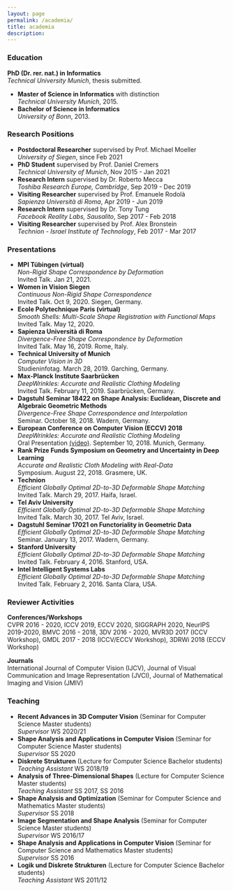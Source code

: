 ```yaml
---
layout: page
permalink: /academia/
title: academia
description:
---
```


### Education

<b>PhD (Dr. rer. nat.) in Informatics</b>  
   *Technical University Munich*, thesis submitted.
* __Master of Science in Informatics__ with distinction  
   *Technical University Munich*, 2015.
* __Bachelor of Science in Informatics__  
   *University of Bonn*, 2013.

### Research Positions

* **Postdoctoral Researcher** supervised by Prof. Michael Moeller  
   *University of Siegen*, since Feb 2021
* **PhD Student** supervised by Prof. Daniel Cremers  
   *Technical University of Munich*, Nov 2015 - Jan 2021
* **Research Intern** supervised by Dr. Roberto Mecca  
   *Toshiba Research Europe, Cambridge*, Sep 2019 - Dec 2019
* **Visiting Researcher** supervised by Prof. Emanuele Rodolà  
   *Sapienza Università di Roma*, Apr 2019 - Jun 2019
* **Research Intern** supervised by Dr. Tony Tung  
   *Facebook Reality Labs, Sausalito*, Sep 2017 - Feb 2018
* **Visiting Researcher** supervised by Prof. Alex Bronstein  
   *Technion - Israel Institute of Technology*, Feb 2017 - Mar 2017

### Presentations

* **MPI Tübingen (virtual)**  
   *Non-Rigid Shape Correspondence by Deformation*  
   Invited Talk. Jan 21, 2021.
* **Women in Vision Siegen**  
   *Continuous Non-Rigid Shape Correspondence*  
   Invited Talk. Oct 9, 2020. Siegen, Germany.
* **Ecole Polytechnique Paris (virtual)**  
   *Smooth Shells: Multi-Scale Shape Registration with Functional Maps*  
   Invited Talk. May 12, 2020.
* **Sapienza Università di Roma**  
   *Divergence-Free Shape Correspondence by Deformation*  
   Invited Talk. May 16, 2019. Rome, Italy.
* **Technical University of Munich**  
   *Computer Vision in 3D*  
   Studieninfotag. March 28, 2019. Garching, Germany.
* **Max-Planck Institute Saarbrücken**  
   *DeepWrinkles: Accurate and Realistic Clothing Modeling*  
   Invited Talk. February 11, 2019. Saarbrücken, Germany.
* **Dagstuhl Seminar 18422 on Shape Analysis: Euclidean, Discrete and Algebraic Geometric Methods**  
   *Divergence-Free Shape Correspondence and Interpolation*  
   Seminar. October 18, 2018. Wadern, Germany.
* **European Conference on Computer Vision (ECCV) 2018**  
   *DeepWrinkles: Accurate and Realistic Clothing Modeling*  
   Oral Presentation [(video)](https://www.youtube.com/watch?v=g2hmNE1AxjQ&list=PLqHzsfkXuhrvsjPdysCD72D9iFLH-VFgT&index=4). September 10, 2018. Munich, Germany.
* **Rank Prize Funds Symposium on Geometry and Uncertainty in Deep Learning**  
   *Accurate and Realistic Cloth Modeling with Real-Data*  
   Symposium. August 22, 2018. Grasmere, UK.
* **Technion**  
   *Efficient Globally Optimal 2D-to-3D Deformable Shape Matching*  
   Invited Talk. March 29, 2017. Haifa, Israel.
* **Tel Aviv University**  
   *Efficient Globally Optimal 2D-to-3D Deformable Shape Matching*  
   Invited Talk. March 30, 2017. Tel Aviv, Israel.
* **Dagstuhl Seminar 17021 on Functoriality in Geometric Data**  
   *Efficient Globally Optimal 2D-to-3D Deformable Shape Matching*  
   Seminar. January 13, 2017. Wadern, Germany.
* **Stanford University**  
   *Efficient Globally Optimal 2D-to-3D Deformable Shape Matching*  
   Invited Talk. February 4, 2016. Stanford, USA.
* **Intel Intelligent Systems Labs**   
   *Efficient Globally Optimal 2D-to-3D Deformable Shape Matching*  
   Invited Talk. February 2, 2016. Santa Clara, USA.

### Reviewer Activities

**Conferences/Workshops**  
CVPR 2016 - 2020, ICCV 2019, ECCV 2020, SIGGRAPH 2020, NeurIPS 2019-2020, BMVC 2016 - 2018, 3DV 2016 - 2020, MVR3D 2017 (ICCV Workshop), GMDL
2017 - 2018 (ICCV/ECCV Workshop), 3DRWi 2018 (ECCV Workshop)

**Journals**  
International Journal of Computer Vision (IJCV), Journal of Visual Communication and Image Representation (JVCI), Journal of Mathematical Imaging and Vision (JMIV)

### Teaching

* **Recent Advances in 3D Computer Vision**  (Seminar for Computer Science Master students)  
   *Supervisor* WS 2020/21
* **Shape Analysis and Applications in Computer Vision**  (Seminar for Computer Science Master students)  
   *Supervisor* SS 2020
* **Diskrete Strukturen** (Lecture for Computer Science Bachelor students)  
   *Teaching Assistant* WS 2018/19
* **Analysis of Three-Dimensional Shapes** (Lecture for Computer Science Master students)  
   *Teaching Assistant* SS 2017, SS 2016
* **Shape Analysis and Optimization**  (Seminar for Computer Science and Mathematics Master students)  
   *Supervisor* SS 2018
* **Image Segmentation and Shape Analysis**  (Seminar for Computer Science Master students)  
   *Supervisor* WS 2016/17
* **Shape Analysis and Applications in Computer Vision**  (Seminar for Computer Science and Mathematics Master  students)  
   *Supervisor* SS 2016
* **Logik und Diskrete Strukturen**  (Lecture for Computer Science Bachelor students)  
   *Teaching Assistant* WS 2011/12
